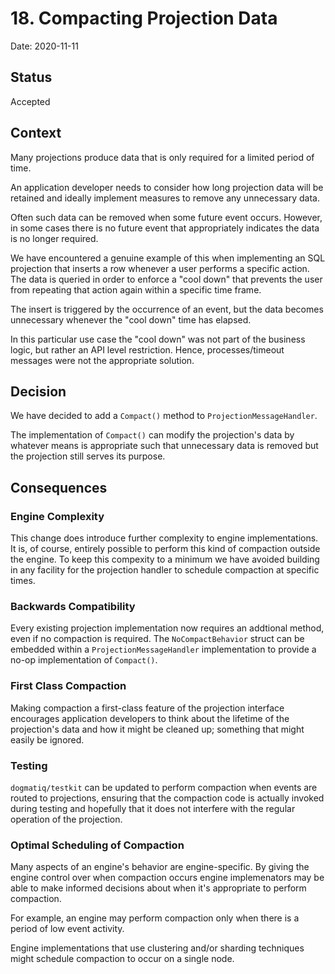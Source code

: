# 18. Compacting Projection Data

Date: 2020-11-11

## Status

Accepted

## Context

Many projections produce data that is only required for a limited period of
time.

An application developer needs to consider how long projection data will be
retained and ideally implement measures to remove any unnecessary data.

Often such data can be removed when some future event occurs. However, in some
cases there is no future event that appropriately indicates the data is no
longer required.

We have encountered a genuine example of this when implementing an SQL
projection that inserts a row whenever a user performs a specific action. The
data is queried in order to enforce a "cool down" that prevents the user from
repeating that action again within a specific time frame.

The insert is triggered by the occurrence of an event, but the data becomes
unnecessary whenever the "cool down" time has elapsed.

In this particular use case the "cool down" was not part of the business logic,
but rather an API level restriction. Hence, processes/timeout messages were not
the appropriate solution.

## Decision

We have decided to add a `Compact()` method to `ProjectionMessageHandler`.

The implementation of `Compact()` can modify the projection's data by whatever
means is appropriate such that unnecessary data is removed but the projection
still serves its purpose.

## Consequences

### Engine Complexity

This change does introduce further complexity to engine implementations. It is,
of course, entirely possible to perform this kind of compaction outside the
engine. To keep this compexity to a minimum we have avoided building in any
facility for the projection handler to schedule compaction at specific times.

### Backwards Compatibility

Every existing projection implementation now requires an addtional method, even
if no compaction is required. The `NoCompactBehavior` struct can be embedded
within a `ProjectionMessageHandler` implementation to provide a no-op
implementation of `Compact()`.

### First Class Compaction

Making compaction a first-class feature of the projection interface encourages
application developers to think about the lifetime of the projection's data and
how it might be cleaned up; something that might easily be ignored.

### Testing

`dogmatiq/testkit` can be updated to perform compaction when events are routed
to projections, ensuring that the compaction code is actually invoked during
testing and hopefully that it does not interfere with the regular operation of
the projection.

### Optimal Scheduling of Compaction

Many aspects of an engine's behavior are engine-specific. By giving the engine
control over when compaction occurs engine implemenators may be able to make
informed decisions about when it's appropriate to perform compaction.

For example, an engine may perform compaction only when there is a period of low
event activity.

Engine implementations that use clustering and/or sharding techniques might
schedule compaction to occur on a single node.
